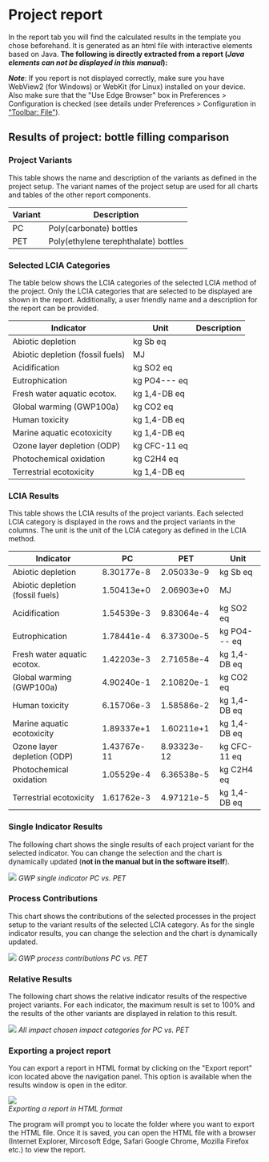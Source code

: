 # Project report

In the report tab you will find the calculated results in the template you chose beforehand. It is generated as an html file with interactive elements based on Java. **The following is directly extracted from a report (_Java elements can not be displayed in this manual_):**

_**Note**_: If you report is not displayed correctly, make sure you have WebView2 (for Windows) or WebKit (for Linux) installed on your device. Also make sure that the "Use Edge Browser" box in Preferences > Configuration is checked (see details under Preferences > Configuration in ["Toolbar: File"](../running_olca/toolbar_file.md)).


<html lang="en"><head><meta http-equiv="Content-Type" content="text/html; charset=UTF-8">
</head>


<body>
    <div id="react-root"><div class="container" style="margin-top: 25px;"><h2>Results of project: bottle filling comparison</h2></div><div><h3>Project Variants</h3><p>This table shows the name and description of the variants as defined in the project setup. The variant names of the project setup are used for all charts and tables of the other report components.</p><div><table><thead><tr><th>Variant</th><th>Description</th></tr></thead><tbody><tr><td>PC</td><td>Poly(carbonate) bottles</td></tr><tr><td>PET</td><td>Poly(ethylene terephthalate) bottles</td></tr></tbody></table></div></div><div><h3>Selected LCIA Categories</h3><p>The table below shows the LCIA categories of the selected LCIA method of the project. Only the LCIA categories that are selected to be displayed are shown in the report. Additionally, a user friendly name and a description for the report can be provided.</p><div><table><thead><tr><th>Indicator</th><th>Unit</th><th>Description</th></tr></thead><tbody><tr><td>Abiotic depletion</td><td>kg Sb eq</td><td></td></tr><tr><td>Abiotic depletion (fossil fuels)</td><td>MJ</td><td></td></tr><tr><td>Acidification</td><td>kg SO2 eq</td><td></td></tr><tr><td>Eutrophication</td><td>kg PO4--- eq</td><td></td></tr><tr><td>Fresh water aquatic ecotox.</td><td>kg 1,4-DB eq</td><td></td></tr><tr><td>Global warming (GWP100a)</td><td>kg CO2 eq</td><td></td></tr><tr><td>Human toxicity</td><td>kg 1,4-DB eq</td><td></td></tr><tr><td>Marine aquatic ecotoxicity</td><td>kg 1,4-DB eq</td><td></td></tr><tr><td>Ozone layer depletion (ODP)</td><td>kg CFC-11 eq</td><td></td></tr><tr><td>Photochemical oxidation</td><td>kg C2H4 eq</td><td></td></tr><tr><td>Terrestrial ecotoxicity</td><td>kg 1,4-DB eq</td><td></td></tr></tbody></table></div></div><div><h3>LCIA Results</h3><p>This table shows the LCIA results of the project variants. Each selected LCIA category is displayed in the rows and the project variants in the columns. The unit is the unit of the LCIA category as defined in the LCIA method.</p><div><table><thead><tr><th>Indicator</th><th>PC</th><th>PET</th><th>Unit</th></tr></thead><tbody><tr><td>Abiotic depletion</td><td>8.30177e-8</td><td>2.05033e-9</td><td>kg Sb eq</td></tr><tr><td>Abiotic depletion (fossil fuels)</td><td>1.50413e+0</td><td>2.06903e+0</td><td>MJ</td></tr><tr><td>Acidification</td><td>1.54539e-3</td><td>9.83064e-4</td><td>kg SO2 eq</td></tr><tr><td>Eutrophication</td><td>1.78441e-4</td><td>6.37300e-5</td><td>kg PO4--- eq</td></tr><tr><td>Fresh water aquatic ecotox.</td><td>1.42203e-3</td><td>2.71658e-4</td><td>kg 1,4-DB eq</td></tr><tr><td>Global warming (GWP100a)</td><td>4.90240e-1</td><td>2.10820e-1</td><td>kg CO2 eq</td></tr><tr><td>Human toxicity</td><td>6.15706e-3</td><td>1.58586e-2</td><td>kg 1,4-DB eq</td></tr><tr><td>Marine aquatic ecotoxicity</td><td>1.89337e+1</td><td>1.60211e+1</td><td>kg 1,4-DB eq</td></tr><tr><td>Ozone layer depletion (ODP)</td><td>1.43767e-11</td><td>8.93323e-12</td><td>kg CFC-11 eq</td></tr><tr><td>Photochemical oxidation</td><td>1.05529e-4</td><td>6.36538e-5</td><td>kg C2H4 eq</td></tr><tr><td>Terrestrial ecotoxicity</td><td>1.61762e-3</td><td>4.97121e-5</td><td>kg 1,4-DB eq</td></tr></tbody></table></div></div>

</body>

### Single Indicator Results

The following chart shows the single results of each project variant for the selected indicator. You can change the selection and the chart is dynamically updated (**not in the manual but in the software itself**).

![](../media/singleindicator.png)
_GWP single indicator PC vs. PET_

### Process Contributions

This chart shows the contributions of the selected processes in the project setup to the variant results of the selected LCIA category. As for the single indicator results, you can change the selection and the chart is dynamically updated.

![](../media/processcontributions.png)
_GWP process contributions PC vs. PET_

### Relative Results

The following chart shows the relative indicator results of the respective project variants. For each indicator, the maximum result is set to 100% and the results of the other variants are displayed in relation to this result. 

![](../media/relativeresults.png)
_All impact chosen impact categories for PC vs. PET_

### Exporting a project report

You can export a report in HTML format by clicking on the "Export report" icon located above the navigation panel. This option is available when the results window is open in the editor.

![](../media/export_report.png)  
_Exporting a report in HTML format_

The program will prompt you to locate the folder where you want to export the HTML file. Once it is saved, you can open the HTML file with a browser (Internet Explorer, Mircosoft Edge, Safari Google Chrome, Mozilla Firefox etc.) to view the report.